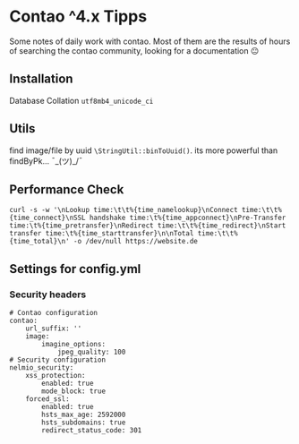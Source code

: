 # Contao ^4.x Tipps
 Some notes of daily work with contao. Most of them are the results of hours of searching the contao community, looking for a documentation 😐


## Installation
Database Collation `utf8mb4_unicode_ci`

## Utils
find image/file by uuid `\StringUtil::binToUuid()`. its more powerful than findByPk... ¯\_(ツ)_/¯

## Performance Check
```
curl -s -w '\nLookup time:\t\t%{time_namelookup}\nConnect time:\t\t%{time_connect}\nSSL handshake time:\t%{time_appconnect}\nPre-Transfer time:\t%{time_pretransfer}\nRedirect time:\t\t%{time_redirect}\nStart transfer time:\t%{time_starttransfer}\n\nTotal time:\t\t%{time_total}\n' -o /dev/null https://website.de
```

## Settings for config.yml
### Security headers
```
# Contao configuration
contao:
    url_suffix: ''
    image:
        imagine_options:
            jpeg_quality: 100
# Security configuration
nelmio_security:
    xss_protection:
        enabled: true
        mode_block: true
    forced_ssl:
        enabled: true
        hsts_max_age: 2592000
        hsts_subdomains: true
        redirect_status_code: 301
```



